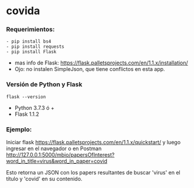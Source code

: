 # covida

### Requerimientos:
```
- pip install bs4
- pip install requests
- pip install Flask
```
- mas info de Flask: https://flask.palletsprojects.com/en/1.1.x/installation/
- Ojo: no instalen SimpleJson, que tiene conflictos en esta app.

### Versión de Python y Flask
``` 
flask --version
```
- Python 3.7.3 ó +
- Flask 1.1.2

### Ejemplo:

Iniciar flask https://flask.palletsprojects.com/en/1.1.x/quickstart/
y luego ingresar en el navegador o en Postman  
http://127.0.0.1:5000/mbio/papersOfInterest?word_in_title=virus&word_in_paper=covid

Esto retorna un JSON con los papers resultantes de buscar 'virus' en el título y 'covid' en su contenido.